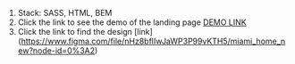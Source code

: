 1. Stack: SASS, HTML, BEM
2. Click the link to see the demo of the landing page [DEMO LINK](https://Chelovekozavr.github.io/Miami-landing/)
3. Click the link to find the design [link] (https://www.figma.com/file/nHz8bflIwJaWP3P99vKTH5/miami_home_new?node-id=0%3A2)

